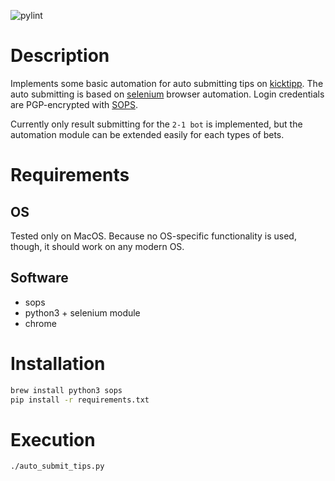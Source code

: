 ![pylint](https://img.shields.io/badge/pylint-9.44-yellow?logo=python&logoColor=white)

# Description
Implements some basic automation for auto submitting tips on [kicktipp](https://kicktipp.com). The auto submitting is based on [selenium](https://www.selenium.dev) browser automation. Login credentials are PGP-encrypted with [SOPS](https://technotim.live/posts/install-mozilla-sops/).

Currently only result submitting for the `2-1 bot` is implemented, but the automation module can be extended easily for each types of bets.


# Requirements

## OS
Tested only on MacOS. Because no OS-specific functionality is used, though, it should work on any modern OS.

## Software
- sops
- python3 + selenium module
- chrome


# Installation
```bash
brew install python3 sops
pip install -r requirements.txt
```


# Execution

```bash
./auto_submit_tips.py
```
